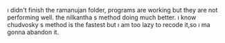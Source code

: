 ı didn't finish the ramanujan folder, programs are working but they are not performing well.
the nilkantha s method doing much better.
ı know chudvosky s method is the fastest but ı am too lazy to recode it,so ı ma gonna abandon it.

